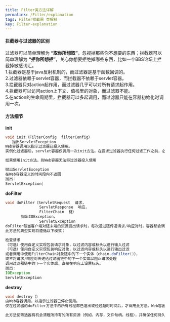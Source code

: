 ```yaml
---
title: Filter类方法详解
permalink: /Filter/explanation
tags: Filter拦截器 类解释
key: Filter-explanation
---
```

#### 拦截器与过滤器的区别
过滤器可以简单理解为 **“取你所想取”**，忽视掉那些你不想要的东西；拦截器可以简单理解为 **“拒你所想拒”**，关心你想要拒绝掉哪些东西，比如一个BBS论坛上拦截掉敏感词汇。      
1.拦截器是基于java反射机制的，而过滤器是基于函数回调的。   
2.过滤器依赖于servlet容器，而拦截器不依赖于servlet容器。    
3.拦截器只对action起作用，而过滤器几乎可以对所有请求起作用。    
4.拦截器可以访问action上下文、值栈里的对象，而过滤器不能。   
5.在action的生命周期里，拦截器可以多起调用，而过滤器只能在容器初始化时调用一次。

#### 方法细节

**init**
```java
void init（FilterConfig  filterConfig）
   抛出ServletException
Web容器调用以指示过滤器已投入使用。
实例化过滤器后，servlet容器仅调用一次init方法。在要求过滤器执行任何过滤工作之前，必须成功完成init方法。

如果使用init方法，则Web容器无法将过滤器投入使用

抛出ServletException
在Web容器定义的时间段内不返回
抛出：
ServletException|
```

**doFilter**
```java
void doFilter（ServletRequest  请求，
               ServletResponse  响应，
               FilterChain  链）
       抛出IOException，
               ServletException
doFilter每当客户端对链末端的资源提出请求时，每次通过链传递请求/响应对时，容器都会调用Filter 的方法。传入此方法的FilterChain允许Filter将请求和响应传递给链中的下一个实体。
此方法的典型实现将遵循以下模式：

检查请求
（可选）使用自定义实现包装请求对象，以过滤内容或标头以进行输入过滤
（可选）使用自定义实现包装响应对象，以过滤内容或标头以进行输出过滤
或者调用中使用FilterChain对象链中的下一个实体（chain.doFilter()），
或不将请求/响应对传递给过滤器链中的下一个实体以阻止请求处理
调用过滤器链中的下一个实体后，直接在响应上设置标头。
抛出：
IOException
ServletException
```
**destroy**

```java
void destroy（）
由Web容器调用，以指示过滤器已停止使用。
仅在过滤器的doFilter方法中的所有线程都已退出或经过超时时间后，才调用此方法。Web容器调用此方法后，将不再在该过滤器实例上再次调用doFilter方法。

此方法使筛选器有机会清理所持有的所有资源（例如，内存，文件句柄，线程），并确保任何持久状态都与筛选器在内存中的当前状态同步。
```
